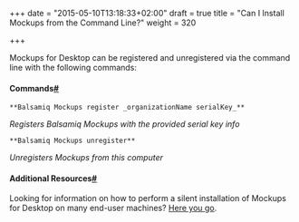 +++
date = "2015-05-10T13:18:33+02:00"
draft = true
title = "Can I Install Mockups from the Command Line?"
weight = 320

+++

Mockups for Desktop can be registered and unregistered via the command line with the following commands:

#### Commands[#](#commands)

`**Balsamiq Mockups register _organizationName serialKey_**`

_Registers Balsamiq Mockups with the provided serial key info_

`**Balsamiq Mockups unregister**`

_Unregisters Mockups from this computer_

#### Additional Resources[#](#resources)

Looking for information on how to perform a silent installation of Mockups for Desktop on many end-user machines? [Here you go](http://support.balsamiq.com/customer/portal/articles/133390).